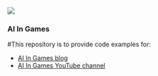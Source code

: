 ![](http://aiingames.com/wp-content/uploads/2020/07/Main-graphic-adjusted.jpg)

### AI In Games

#This repository is to provide code examples for:
* [AI In Games blog](http://aiingames.com)
* [AI In Games YouTube channel](https://www.youtube.com/channel/UCtkum83Ouurgeka9pgmbJxw)

<!--
**AI-In-Games/AI-In-Games** is a ✨ _special_ ✨ repository because its `README.md` (this file) appears on your GitHub profile.

Here are some ideas to get you started:

- 🔭 I’m currently working on ...
- 🌱 I’m currently learning ...
- 👯 I’m looking to collaborate on ...
- 🤔 I’m looking for help with ...
- 💬 Ask me about ...
- 📫 How to reach me: ...
- 😄 Pronouns: ...
- ⚡ Fun fact: ...
-->

